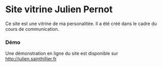 Site vitrine Julien Pernot
====

Ce site est une vitrine de ma personalitée. Il a été créé dans le cadre du cours de communication.


### Démo
Une démonstration en ligne du site est disponible sur http://julien.sainthillier.fr